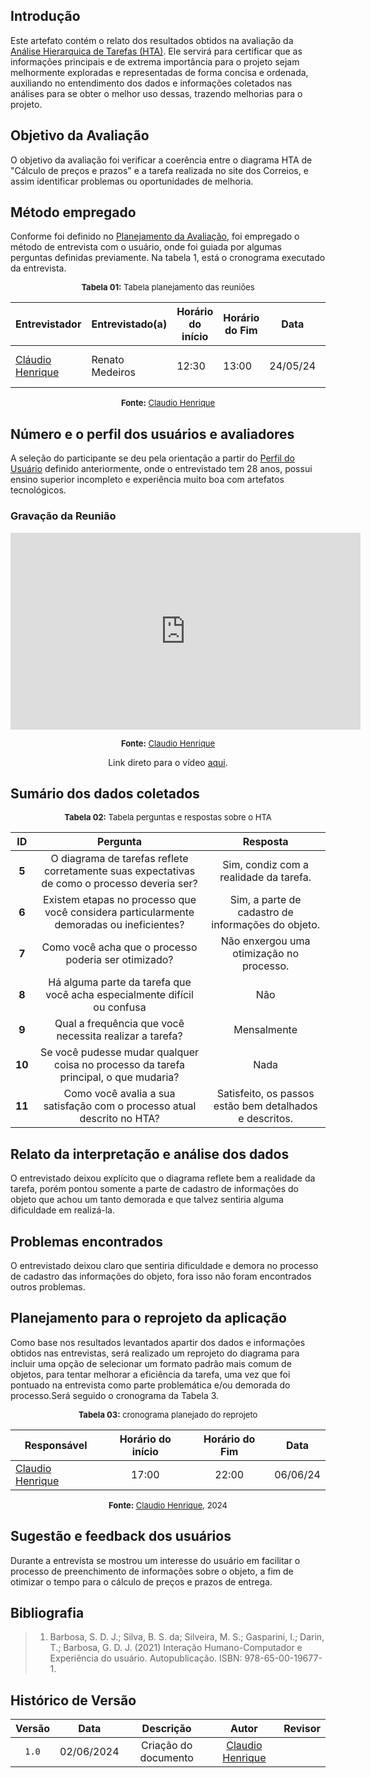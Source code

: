 ## Introdução

Este artefato contém o relato dos resultados obtidos na avaliação da [Análise Hierarquica de Tarefas (HTA)](https://interacao-humano-computador.github.io/2024.1-Correios/analise_de_requisitos/analise_tarefas/hta/). Ele servirá para certificar que as informações principais e de extrema importância para o projeto sejam melhormente exploradas e representadas de forma concisa e ordenada, auxiliando no entendimento dos dados e informações coletados nas análises para se obter o melhor uso dessas, trazendo melhorias para o projeto.

## Objetivo da Avaliação

O objetivo da avaliação foi verificar a coerência entre o diagrama HTA de "Cálculo de preços e prazos" e a tarefa realizada no site dos Correios, e assim identificar problemas ou oportunidades de melhoria.


## Método empregado


Conforme foi definido no [Planejamento da Avaliação](https://interacao-humano-computador.github.io/2024.1-Correios/design_avaliacao/nivel_1/analise_de_tarefas/planejamento-analise-tarefas/), foi empregado o método de entrevista com o usuário, onde foi guiada por algumas perguntas definidas previamente.
Na tabela 1, está o cronograma executado da entrevista.

<center>

<font size="2"><p style="text-align: center">**Tabela 01:** Tabela planejamento das reuniões</p></font>

| **Entrevistador** |**Entrevistado(a)**|**Horário do início**|**Horário do Fim**|**Data**|**Local**|
|--|--|--|--|--|--|
|[Cláudio Henrique][ClaudioGH]|Renato Medeiros|12:30|13:00|24/05/24| Sala I3 - FGA|


<font size="2"><p style="text-align: center">**Fonte:** [Claudio Henrique][ClaudioGH]</p></font>

</center>

## Número e o perfil dos usuários e avaliadores

A seleção do participante se deu pela orientação a partir do [Perfil do Usuário](https://interacao-humano-computador.github.io/2024.1-Correios/analise_de_requisitos/perfil_de_usuario/perfil_de_usuario/) definido anteriormente, onde o entrevistado tem 28 anos, possui ensino superior incompleto e experiência muito boa com artefatos tecnológicos.

### Gravação da Reunião

<iframe width="560" height="315" src="https://www.youtube.com/embed/7u53MSuU37A?si=4GSM20ma0886-qxv" title="YouTube video player" frameborder="0" allow="accelerometer; autoplay; clipboard-write; encrypted-media; gyroscope; picture-in-picture; web-share" referrerpolicy="strict-origin-when-cross-origin" allowfullscreen></iframe>


<font size="2"><p style="text-align: center">**Fonte:** [Claudio Henrique][ClaudioGH]</p></font>

<p style="text-align: center">Link direto para o vídeo <a href="https://www.youtube.com/watch?v=7u53MSuU37A">aqui</a>.</p> 

## Sumário dos dados coletados


<font size="2"><p style="text-align: center">**Tabela 02:** Tabela perguntas e respostas sobre o HTA</p></font>

| ID | Pergunta | Resposta |
|:---:|:---:|:----:|
| **5** | O diagrama de tarefas reflete corretamente suas expectativas de como o processo deveria ser? | Sim, condiz com a realidade da tarefa. |
| **6** | Existem etapas no processo que você considera particularmente demoradas ou ineficientes? | Sim, a parte de cadastro de informações do objeto. |  
| **7** | Como você acha que o processo poderia ser otimizado? | Não enxergou uma otimização no processo. |
| **8** | Há alguma parte da tarefa que você acha especialmente difícil ou confusa | Não |
| **9** | Qual a frequência que você necessita realizar a tarefa?  | Mensalmente |
| **10** | Se você pudesse mudar qualquer coisa no processo da tarefa principal, o que mudaria? | Nada |
| **11** | Como você avalia a sua satisfação com o processo atual descrito no HTA? | Satisfeito, os passos estão bem detalhados e descritos. |


## Relato da interpretação e análise dos dados

O entrevistado deixou explícito que o diagrama reflete bem a realidade da tarefa, porém pontou somente a parte de cadastro de informações do objeto que achou um tanto demorada e que talvez sentiria alguma dificuldade em realizá-la.

## Problemas encontrados

O entrevistado deixou claro que sentiria dificuldade e demora no processo de cadastro das informações do objeto, fora isso não foram encontrados outros problemas.


## Planejamento para o reprojeto da aplicação

Como base nos resultados levantados apartir dos dados e informações obtidos nas entrevistas, será realizado um reprojeto do diagrama para incluir uma opção de selecionar um formato padrão mais comum de objetos, para tentar melhorar a eficiência da tarefa, uma vez que foi pontuado na entrevista como parte problemática e/ou demorada do processo.Será seguido o cronograma da Tabela 3.

<center>

<font size="2"><p style="text-align: center">**Tabela 03:** cronograma planejado do reprojeto</p></font>

| **Responsável** |**Horário do início**|**Horário do Fim**|**Data**|
| -- | :--: | :--: | :--: |
|[Claudio Henrique][ClaudioGH]| 17:00 | 22:00 | 06/06/24|

<font size="2"><p style="text-align: center">**Fonte:** [Claudio Henrique][ClaudioGH], 2024 </p></font>
</center>


## Sugestão e feedback dos usuários

Durante a entrevista se mostrou um interesse do usuário em facilitar o processo de preenchimento de informações sobre o objeto, a fim de otimizar o tempo para o cálculo de preços e prazos de entrega.

## Bibliografia

> 1. Barbosa, S. D. J.; Silva, B. S. da; Silveira, M. S.; Gasparini, I.; Darin, T.; Barbosa, G. D. J. (2021) Interação Humano-Computador e Experiência do usuário. Autopublicação. ISBN: 978-65-00-19677-1. 

## Histórico de Versão

| Versão | Data | Descrição | Autor | Revisor
|:-:|:-:|:-:|:-:|:-:|
|`1.0`| 02/06/2024 | Criação do documento| [Claudio Henrique][ClaudioGH] |  |

[GabrielfGH]: https://github.com/MMcLovin
[GabrielbGH]: https://github.com/https://github.com/Bertolazi
[ClaudioGH]: https://github.com/claudiohsc
[EliasGH]: https://www.github.com/EliasOliver21
[PabloGH]: https://github.com/pabloheika
[RicardoGH]: https://www.github.com/avmricardo

